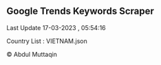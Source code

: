 

## Google Trends Keywords Scraper 
 
Last Update 17-03-2023 , 05:54:16

Country List :
VIETNAM.json



© Abdul Muttaqin 

